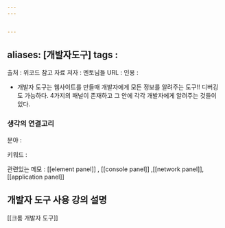 ```yaml
---
---


---
```

aliases: [개발자도구]
tags : 
---

출처 : 위코드 참고 자료 
저자 : 멘토님들 
URL : 
인용 : 
- 개발자 도구는 웹사이트를 만들때 개발자에게 모든 정보를 알려주는 도구!! 디버깅도 가능하다. 4가지의 패널이 존재하고 그 안에 각각 개발자에게 알려주는 것들이 있다.

### 생각의 연결고리
분야 :

키워드 :

관련있는 메모 :  [[element panel]] , [[console panel]] ,[[network panel]], [[application panel]]














## 개발자 도구 사용 강의 설명

[[크롬 개발자 도구]]
